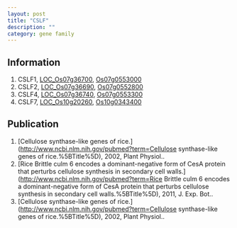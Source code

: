 ```yaml
---
layout: post
title: "CSLF"
description: ""
category: gene family
---
```


## Information
1. CSLF1, [LOC_Os07g36700](http://rice.plantbiology.msu.edu/cgi-bin/ORF_infopage.cgi?orf=LOC_Os07g36700), [Os07g0553000](http://rapdb.dna.affrc.go.jp/viewer/gbrowse_details/irgsp1?name=Os07g0553000)
2. CSLF2, [LOC_Os07g36690](http://rice.plantbiology.msu.edu/cgi-bin/ORF_infopage.cgi?orf=LOC_Os07g36690), [Os07g0552800](http://rapdb.dna.affrc.go.jp/viewer/gbrowse_details/irgsp1?name=Os07g0552800)
3. CSLF4, [LOC_Os07g36740](http://rice.plantbiology.msu.edu/cgi-bin/ORF_infopage.cgi?orf=LOC_Os07g36740), [Os07g0553300](http://rapdb.dna.affrc.go.jp/viewer/gbrowse_details/irgsp1?name=Os07g0553300)
4. CSLF7, [LOC_Os10g20260](http://rice.plantbiology.msu.edu/cgi-bin/ORF_infopage.cgi?orf=LOC_Os10g20260), [Os10g0343400](http://rapdb.dna.affrc.go.jp/viewer/gbrowse_details/irgsp1?name=Os10g0343400)

## Publication
1. [Cellulose synthase-like genes of rice.](http://www.ncbi.nlm.nih.gov/pubmed?term=Cellulose synthase-like genes of rice.%5BTitle%5D), 2002, Plant Physiol..
2. [Rice Brittle culm 6 encodes a dominant-negative form of CesA protein that perturbs cellulose synthesis in secondary cell walls.](http://www.ncbi.nlm.nih.gov/pubmed?term=Rice Brittle culm 6 encodes a dominant-negative form of CesA protein that perturbs cellulose synthesis in secondary cell walls.%5BTitle%5D), 2011, J. Exp. Bot..
3. [Cellulose synthase-like genes of rice.](http://www.ncbi.nlm.nih.gov/pubmed?term=Cellulose synthase-like genes of rice.%5BTitle%5D), 2002, Plant Physiol..


